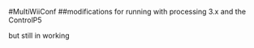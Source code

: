 #MultiWiiConf
##modifications for running with processing 3.x and the ControlP5

but still in working
